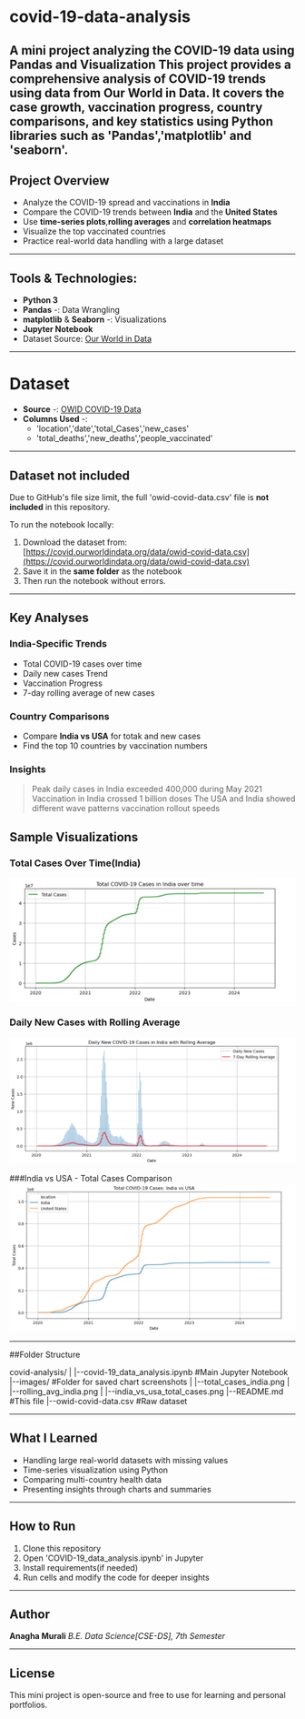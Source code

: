 # covid-19-data-analysis 
A mini project analyzing the COVID-19 data using Pandas and Visualization
This project provides a comprehensive analysis of COVID-19 trends using data from **Our World in Data**. It covers the case growth, vaccination progress, country comparisons, and key statistics using Python libraries such as 'Pandas','matplotlib' and 'seaborn'.
----
## Project Overview

- Analyze the COVID-19 spread and vaccinations in **India**
- Compare the COVID-19 trends between **India** and the **United States**
- Use **time-series plots**,**rolling averages** and **correlation heatmaps**
- Visualize the top vaccinated countries
- Practice real-world data handling with a large dataset

----
## Tools & Technologies:

- **Python 3**
- **Pandas** -: Data Wrangling
- **matplotlib** & **Seaborn** -: Visualizations
- **Jupyter Notebook**
- Dataset Source: [Our World in Data](https://covid.ourworldindata.org/)

----
# Dataset

- **Source** -: [OWID COVID-19 Data](https://covid.ourworldindata.org/data/owid-covid-data.csv)
- **Columns Used** -:
    - 'location','date','total_Cases','new_cases'
    - 'total_deaths','new_deaths','people_vaccinated'

----
## Dataset not included
Due to GitHub's file size limit, the full 'owid-covid-data.csv' file is **not included** in this repository.

To run the notebook locally:
1. Download the dataset from:
   [https://covid.ourworldindata.org/data/owid-covid-data.csv](https://covid.ourworldindata.org/data/owid-covid-data.csv)
2. Save it in the **same folder** as the notebook
3. Then run the notebook without errors.

----
## Key Analyses
### India-Specific Trends

- Total COVID-19 cases over time
- Daily new cases Trend
- Vaccination Progress
- 7-day rolling average of new cases

### Country Comparisons

- Compare **India vs USA** for totak and new cases
- Find the top 10 countries by vaccination numbers

### Insights

> Peak daily cases in India exceeded 400,000 during May 2021
> Vaccination in India crossed 1 billion doses
> The USA and India showed different wave patterns vaccination rollout speeds

## Sample Visualizations

### Total Cases Over Time(India)
![Total Cases](images/total_cases_india.png)

### Daily New Cases with Rolling Average
![New Cases](images/rolling_avg_india.png)

###India vs USA - Total Cases Comparison
![Country Comparison](images/india_vs_usa_total_cases.png)

----

##Folder Structure

covid-analysis/
|
|--covid-19_data_analysis.ipynb #Main Jupyter Notebook
|--images/ #Folder for saved chart screenshots
| |--total_cases_india.png
| |--rolling_avg_india.png
| |--india_vs_usa_total_cases.png
|--README.md #This file
|--owid-covid-data.csv #Raw dataset

----
## What I Learned

- Handling large real-world datasets with missing values
- Time-series visualization using Python
- Comparing multi-country health data
- Presenting insights through charts and summaries

----
## How to Run

1. Clone this repository
2. Open 'COVID-19_data_analysis.ipynb' in Jupyter
3. Install requirements(if needed)
4. Run cells and modify the code for deeper insights

----
## Author

**Anagha Murali**
_B.E. Data Science[CSE-DS], 7th Semester_

----
## License

This mini project is open-source and free to use for learning and personal portfolios.
